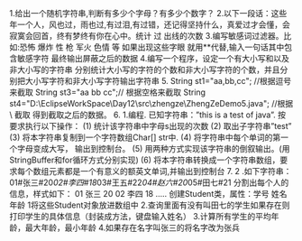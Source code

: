 1.给出一个随机字符串,判断有多少个字母？有多少个数字？
2.以下一段话：这些年一个人，风也过，雨也过,有过泪,有过错，还记得坚持什么，真爱过才会懂，会寂寞会回首，终有梦终有你在心中。统计 过 出线的次数
3.编写敏感词过滤器。比如:恐怖   爆炸  性   枪  军火 色情 等  如果出现这些字眼 就用**代替,输入一句话其中包含敏感字符   最终输出屏蔽之后的数据
4.编写一个程序，设定一个有大小写和以及非大小写的字符串    分别统计大小写的字符的个数和非大小写字符的个数，并且分别把大小写字符和非大小写字符输出字符串
5.
String  st1="aa,bb,cc";  //根据逗号来截取
String  st3="aa   bb    cc";//  根据空格来截取
String st4="D:\\EclipseWorkSpace\\Day12\\src\\zhengze\\ZhengZeDemo5.java";  //根据 \\ 截取
得到截取之后的数据。
6.
1.编程. 已知字符串：”this is a test of java”. 
按要求执行以下操作： 
(1) 统计该字符串中字母s出现的次数 
(2) 取出子字符串”test” 
(3) 将本字符串复制到一个字符数组Char[] str中. 
(4) 将字符串中每个单词的第一个字母变成大写， 输出到控制台。 
(5) 用两种方式实现该字符串的倒叙输出。(用StringBuffer和for循环方式分别实现) 
(6) 将本字符串转换成一个字符串数组，要求每个数组元素都是一个有意义的额英文单词,并输出到控制台
7.
2 .如下字符串： 
01#张三#20*02#李四#18*03#王五#22*04#赵六#20*05#田七#21
分割出每个人的信息，样式如下： 
01 张三 20 
02 李四 18 
…..
创建Student类，属性：学号 姓名 年龄 
1将这些Student对象放进数组中 
2.查询里面有没有叫田七的学生如果存在则打印学生的具体信息（封装成方法，键盘输入姓名） 
3.计算所有学生的平均年龄，最大年龄，最小年龄 
4.如果存在名字叫张三的将名字改为张兵
